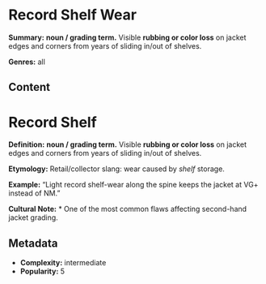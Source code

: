 # Record Shelf Wear

**Summary:** **noun / grading term.** Visible **rubbing or color loss** on jacket edges and corners from years of sliding in/out of shelves.

**Genres:** all

## Content

# Record Shelf

**Definition:** **noun / grading term.** Visible **rubbing or color loss** on jacket edges and corners from years of sliding in/out of shelves.

**Etymology:** Retail/collector slang: wear caused by *shelf* storage.

**Example:** “Light record shelf-wear along the spine keeps the jacket at VG+ instead of NM.”

**Cultural Note:** * One of the most common flaws affecting second-hand jacket grading.

## Metadata

- **Complexity:** intermediate
- **Popularity:** 5
